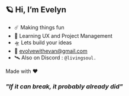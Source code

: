 ## 🪐 Hi, I’m Evelyn

- ☄️ Making things fun
- 🌌 Learning UX and Project Management
- 🛸 Lets build your ideas
- 📡 evolvewithevan@gmail.com
- 🛰️ Also on Discord : `@livingsoul.` 

Made with ❤️

### *"If it can break, it probably already did"*
